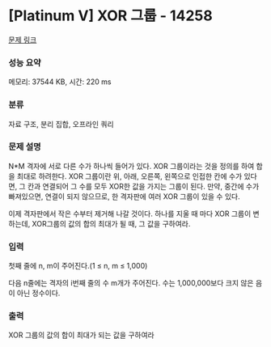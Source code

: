 # [Platinum V] XOR 그룹 - 14258 

[문제 링크](https://www.acmicpc.net/problem/14258) 

### 성능 요약

메모리: 37544 KB, 시간: 220 ms

### 분류

자료 구조, 분리 집합, 오프라인 쿼리

### 문제 설명

<p>N*M 격자에 서로 다른 수가 하나씩 들어가 있다. XOR 그룹이라는 것을 정의를 하여 합을 최대로 하려한다. XOR 그룹이란 위, 아래, 오른쪽, 왼쪽으로 인접한 칸에 수가 있다면, 그 칸과 연결되어 그 수를 모두 XOR한 값을 가지는 그룹이 된다. 만약, 중간에 수가 빠져있으면, 연결이 되지 않으므로, 한 격자판에 여러 XOR 그룹이 있을 수 있다.</p>

<p>이제 격자판에서 작은 수부터 제거해 나갈 것이다. 하나를 지울 때 마다 XOR 그룹이 변하는데, XOR그룹의 값의 합의 최대가 될 때, 그 값을 구하여라.</p>

### 입력 

 <p>첫째 줄에 n, m이 주어진다.(1 ≤ n, m ≤ 1,000)</p>

<p>다음 n줄에는 격자의 i번째 줄의 수 m개가 주어진다. 수는 1,000,000보다 크지 않은 음이 아닌 정수이다.</p>

### 출력 

 <p>XOR 그룹의 값의 합이 최대가 되는 값을 구하여라</p>

